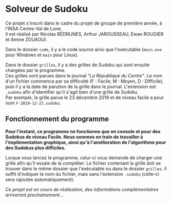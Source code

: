 # Solveur de Sudoku

Ce projet s'inscrit dans le cadre du projet de groupe de première année, à l'INSA Centre-Val de Loire.  
Il est réalisé par Nicolas BÉDRUNES, Arthur JAROUSSEAU, Ewan ROUGIER et Amine ZOUAOUI.

Dans le dossier `code`, il y a le code source ainsi que l'exécutable (`main.exe` pour Windows et `main` pour Linux).

Dans le dossier `grilles`, il y a des grilles de Sudoku qui sont ensuite chargées par le programme.  
Ces grilles sont parues dans le journal *"La République du Centre"*. Le nom d'un fichier commence par sa difficulté (F : Facile, M : Moyen, D : Difficile), puis il y a la date de parution de la grille dans le journal. L'extension est `.sudoku` afin d'identifier qu'il s'agit bien d'une grille de Sudoku.  
Par exemple, la grille parue le 23 décembre 2019 et de niveau facile a pour nom `F-2019-12-23.sudoku`.

## Fonctionnement du programme

**Pour l'instant, ce programme ne fonctionne que en console et pour des Sudokus de niveau Facile. Nous sommes en train de travailler à l'implémentation graphique, ainsi qu'à l'amélioration de l'algorithme pour des Sudokus plus difficiles.**

Lorque vous lancez le programme, celui-ci vous demande de charger une grille afin qu'il essaie de la compléter. Le fichier contenant la grille doit se trouver dans le même dossier que l'exécutable ou dans le dossier `grilles`. Il suffit d'indiquer le nom du fichier, mais sans l'extension `.sudoku` (celle-ci sera rajoutée automatiquement).

*Ce projet est en cours de réalisation, des informations complémentaires arriveront prochainement...*
